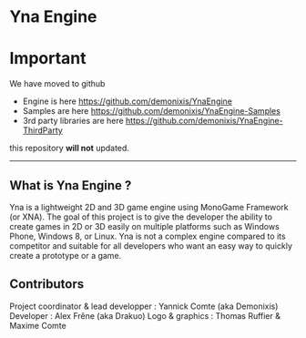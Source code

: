 Yna Engine
==========

# Important

We have moved to github
* Engine is here https://github.com/demonixis/YnaEngine
* Samples are here https://github.com/demonixis/YnaEngine-Samples
* 3rd party libraries are here https://github.com/demonixis/YnaEngine-ThirdParty

this repository __will not__ updated. 

---

## What is Yna Engine ?

Yna is a lightweight 2D and 3D game engine using MonoGame Framework (or XNA). The goal of this project is to give the developer the ability to create games in 2D or 3D easily on multiple platforms such as Windows Phone, Windows 8, or Linux. Yna is not a complex engine compared to its competitor and suitable for all developers who want an easy way to quickly create a prototype or a game.

## Contributors

Project coordinator & lead developper : Yannick Comte (aka Demonixis)
Developer : Alex Frêne (aka Drakuo)
Logo & graphics : Thomas Ruffier & Maxime Comte